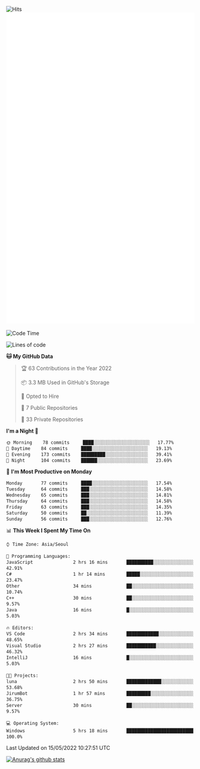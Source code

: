 ![Hits](https://hits.seeyoufarm.com/api/count/incr/badge.svg?url=https%3A%2F%2Fgithub.com%2Fkokose1234&count_bg=%2379C83D&title_bg=%23555555&icon=apple.svg&icon_color=%23E7E7E7&title=hits&edge_flat=false)
<br/>
![Metrics](https://github.com/kokose1234/kokose1234/blob/main/github-metrics.svg)

<!--START_SECTION:waka-->
![Code Time](http://img.shields.io/badge/Code%20Time-640%20hrs%207%20mins-blue)

![Lines of code](https://img.shields.io/badge/From%20Hello%20World%20I%27ve%20Written-2%20Million%20lines%20of%20code-blue)

**🐱 My GitHub Data** 

> 🏆 63 Contributions in the Year 2022
 > 
> 📦 3.3 MB Used in GitHub's Storage 
 > 
> 💼 Opted to Hire
 > 
> 📜 7 Public Repositories 
 > 
> 🔑 33 Private Repositories  
 > 
**I'm a Night 🦉** 

```text
🌞 Morning    78 commits     ████░░░░░░░░░░░░░░░░░░░░░   17.77% 
🌆 Daytime    84 commits     ████░░░░░░░░░░░░░░░░░░░░░   19.13% 
🌃 Evening    173 commits    █████████░░░░░░░░░░░░░░░░   39.41% 
🌙 Night      104 commits    ██████░░░░░░░░░░░░░░░░░░░   23.69%

```
📅 **I'm Most Productive on Monday** 

```text
Monday       77 commits     ████░░░░░░░░░░░░░░░░░░░░░   17.54% 
Tuesday      64 commits     ███░░░░░░░░░░░░░░░░░░░░░░   14.58% 
Wednesday    65 commits     ███░░░░░░░░░░░░░░░░░░░░░░   14.81% 
Thursday     64 commits     ███░░░░░░░░░░░░░░░░░░░░░░   14.58% 
Friday       63 commits     ███░░░░░░░░░░░░░░░░░░░░░░   14.35% 
Saturday     50 commits     ██░░░░░░░░░░░░░░░░░░░░░░░   11.39% 
Sunday       56 commits     ███░░░░░░░░░░░░░░░░░░░░░░   12.76%

```


📊 **This Week I Spent My Time On** 

```text
⌚︎ Time Zone: Asia/Seoul

💬 Programming Languages: 
JavaScript               2 hrs 16 mins       ██████████░░░░░░░░░░░░░░░   42.91% 
C#                       1 hr 14 mins        █████░░░░░░░░░░░░░░░░░░░░   23.47% 
Other                    34 mins             ██░░░░░░░░░░░░░░░░░░░░░░░   10.74% 
C++                      30 mins             ██░░░░░░░░░░░░░░░░░░░░░░░   9.57% 
Java                     16 mins             █░░░░░░░░░░░░░░░░░░░░░░░░   5.03%

🔥 Editors: 
VS Code                  2 hrs 34 mins       ████████████░░░░░░░░░░░░░   48.65% 
Visual Studio            2 hrs 27 mins       ███████████░░░░░░░░░░░░░░   46.32% 
IntelliJ                 16 mins             █░░░░░░░░░░░░░░░░░░░░░░░░   5.03%

🐱‍💻 Projects: 
luna                     2 hrs 50 mins       █████████████░░░░░░░░░░░░   53.68% 
JirumBot                 1 hr 57 mins        █████████░░░░░░░░░░░░░░░░   36.75% 
Server                   30 mins             ██░░░░░░░░░░░░░░░░░░░░░░░   9.57%

💻 Operating System: 
Windows                  5 hrs 18 mins       █████████████████████████   100.0%

```


 Last Updated on 15/05/2022 10:27:51 UTC
<!--END_SECTION:waka-->

[![Anurag's github stats](https://github-readme-stats.vercel.app/api?username=kokose1234&theme=dracula)](https://github.com/anuraghazra/github-readme-stats)



	

